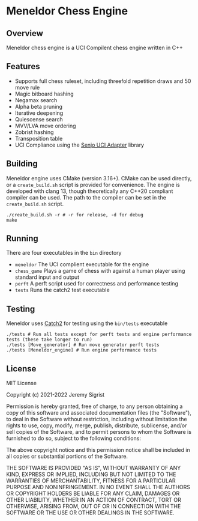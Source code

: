 # Meneldor Chess Engine

## Overview

Meneldor chess engine is a UCI Compilent chess engine written in C++

## Features

  - Supports full chess ruleset, including threefold repetition draws and 50 move rule
  - Magic bitboard hashing
  - Negamax search
  - Alpha beta pruning
  - Iterative deepening
  - Quiescense search
  - MVV/LVA move ordering
  - Zobrist hashing
  - Transposition table
  - UCI Compliance using the [Senjo UCI Adapter](https://github.com/zd3nik/SenjoUCIAdapter) library

## Building

Meneldor engine uses CMake (version 3.16+). CMake can be used directly, or a `create_build.sh` script is provided for convenience.
The engine is developed with clang 13, though theoretically any C++20 compliant compiler can be used. The path to the compiler
can be set in the `create_build.sh` script.

```
./create_build.sh -r # -r for release, -d for debug
make
```

## Running

There are four executables in the `bin` directory

  - `meneldor` The UCI complient executable for the engine
  - `chess_game` Plays a game of chess with against a human player using standard input and output
  - `perft` A perft script used for correctness and performance testing
  - `tests` Runs the catch2 test executable

## Testing

Meneldor uses [Catch2](https://github.com/catchorg/Catch2) for testing using the `bin/tests` executable

```
./tests # Run all tests except for perft tests and engine performance tests (these take longer to run)
./tests [Move_generator] # Run move generator perft tests
./tests [Meneldor_engine] # Run engine performance tests
```

## License

MIT License

Copyright (c) 2021-2022 Jeremy Sigrist

Permission is hereby granted, free of charge, to any person obtaining a copy
of this software and associated documentation files (the "Software"), to deal
in the Software without restriction, including without limitation the rights
to use, copy, modify, merge, publish, distribute, sublicense, and/or sell
copies of the Software, and to permit persons to whom the Software is
furnished to do so, subject to the following conditions:

The above copyright notice and this permission notice shall be included in all
copies or substantial portions of the Software.

THE SOFTWARE IS PROVIDED "AS IS", WITHOUT WARRANTY OF ANY KIND, EXPRESS OR
IMPLIED, INCLUDING BUT NOT LIMITED TO THE WARRANTIES OF MERCHANTABILITY,
FITNESS FOR A PARTICULAR PURPOSE AND NONINFRINGEMENT. IN NO EVENT SHALL THE
AUTHORS OR COPYRIGHT HOLDERS BE LIABLE FOR ANY CLAIM, DAMAGES OR OTHER
LIABILITY, WHETHER IN AN ACTION OF CONTRACT, TORT OR OTHERWISE, ARISING FROM,
OUT OF OR IN CONNECTION WITH THE SOFTWARE OR THE USE OR OTHER DEALINGS IN THE
SOFTWARE.

